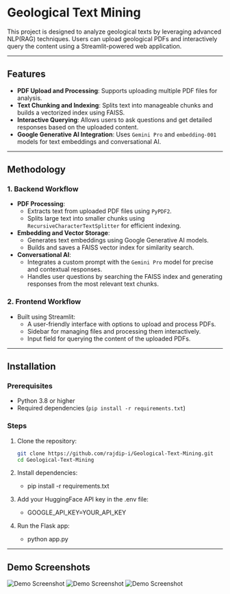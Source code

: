 # Geological Text Mining

This project is designed to analyze geological texts by leveraging advanced NLP(RAG) techniques. Users can upload geological PDFs and interactively query the content using a Streamlit-powered web application.

---

## Features
- **PDF Upload and Processing**: Supports uploading multiple PDF files for analysis.
- **Text Chunking and Indexing**: Splits text into manageable chunks and builds a vectorized index using FAISS.
- **Interactive Querying**: Allows users to ask questions and get detailed responses based on the uploaded content.
- **Google Generative AI Integration**: Uses `Gemini Pro` and `embedding-001` models for text embeddings and conversational AI.

---

## Methodology

### 1. **Backend Workflow**
- **PDF Processing**:
  - Extracts text from uploaded PDF files using `PyPDF2`.
  - Splits large text into smaller chunks using `RecursiveCharacterTextSplitter` for efficient indexing.
- **Embedding and Vector Storage**:
  - Generates text embeddings using Google Generative AI models.
  - Builds and saves a FAISS vector index for similarity search.
- **Conversational AI**:
  - Integrates a custom prompt with the `Gemini Pro` model for precise and contextual responses.
  - Handles user questions by searching the FAISS index and generating responses from the most relevant text chunks.

### 2. **Frontend Workflow**
- Built using Streamlit:
  - A user-friendly interface with options to upload and process PDFs.
  - Sidebar for managing files and processing them interactively.
  - Input field for querying the content of the uploaded PDFs.

---

## Installation

### Prerequisites
- Python 3.8 or higher
- Required dependencies (`pip install -r requirements.txt`)

### Steps
1. Clone the repository:
   ```bash
   git clone https://github.com/rajdip-i/Geological-Text-Mining.git
   cd Geological-Text-Mining
2. Install dependencies:
   - pip install -r requirements.txt

3. Add your HuggingFace API key in the .env file:
   - GOOGLE_API_KEY=YOUR_API_KEY

4. Run the Flask app:
   - python app.py

---
## Demo Screenshots

![Demo Screenshot](Images/1.png "Demo of the  Bot")
![Demo Screenshot](Images/2.png "Demo of the  Bot")
![Demo Screenshot](Images/3.png "Demo of the  Bot")

